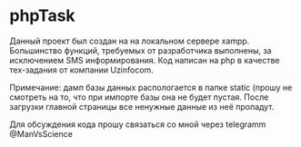 # phpTask

Данный проект был создан на на локальном сервере xampp. 
Большинство функций, требуемых от разработчика выполнены, за исключением SMS информирования.
Код написан на php в качестве тех-задания от компании Uzinfocom.


Примечание: дамп базы данных распологается в папке static (прошу не смотреть на то, что при импорте базы она не будет пустая. После загрузки главной страницы все ненужные данные из неё пропадут. 

Для обсуждения кода прошу связаться со мной через telegramm 
@ManVsScience

